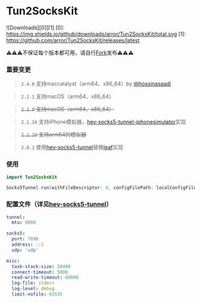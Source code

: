 # Tun2SocksKit

![Downloads][0]][1]
[0]: https://img.shields.io/github/downloads/arror/Tun2SocksKit/total.svg
[1]: https://github.com/arror/Tun2SocksKit/releases/latest

⚠️⚠️⚠️不保证每个版本都可用，请自行[Fork](https://github.com/daemooon/Tun2SocksKit/fork)发布⚠️⚠️⚠️

### 重要变更

> `2.4.0` 支持maccatalyst（arm64、x86_64）by [@hossinasaadi](https://github.com/hossinasaadi)

> `2.2.1` 支持macOS（arm64、x86_64）

> ~~`2.2.0` 支持macOS（arm64、x86_64）~~

> `2.1.16` 支持iPhone模拟器，[hev-socks5-tunnel-iphonesimulator](https://github.com/daemooon/hev-socks5-tunnel-iphonesimulator)实现

> ~~`2.1.10` 支持arm64的模拟器~~

> `2.0.1` 使用[hev-socks5-tunnel](https://github.com/heiher/hev-socks5-tunnel)替换[leaf](https://github.com/eycorsican/leaf)实现


### 使用
```swift
import Tun2SocksKit

Socks5Tunnel.run(withFileDescriptor: 4, configFilePath: localConfigFileURL.path(percentEncoded: false))
```

### 配置文件（详见[hev-socks5-tunnel](https://github.com/heiher/hev-socks5-tunnel)）
```yml
tunnel:
  mtu: 9000

socks5:
  port: 7890
  address: ::1
  udp: 'udp'

misc:
  task-stack-size: 20480
  connect-timeout: 5000
  read-write-timeout: 60000
  log-file: stderr
  log-level: debug
  limit-nofile: 65535
```






